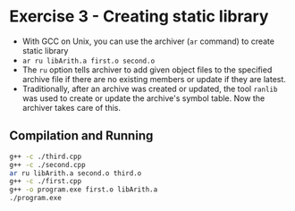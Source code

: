 # Exercise 3 - Creating static library

- With GCC on Unix, you can use the archiver (`ar` command) to create static library
- `ar ru libArith.a first.o second.o`
- The `ru` option tells archiver to add given object files to the specified archive file if there are no existing members or update if they are latest.
- Traditionally, after an archive was created or updated, the tool `ranlib` was used to create or update the archive's symbol table. Now the archiver takes care of this.

## Compilation and Running

```bash
g++ -c ./third.cpp
g++ -c ./second.cpp
ar ru libArith.a second.o third.o
g++ -c ./first.cpp
g++ -o program.exe first.o libArith.a
./program.exe
```
